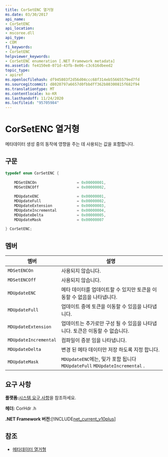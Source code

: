 ```yaml
---
title: CorSetENC 열거형
ms.date: 03/30/2017
api_name:
- CorSetENC
api_location:
- mscoree.dll
api_type:
- COM
f1_keywords:
- CorSetENC
helpviewer_keywords:
- CorSetENC enumeration [.NET Framework metadata]
ms.assetid: fe4150e8-071d-43fb-8e06-c3c616dbeed2
topic_type:
- apiref
ms.openlocfilehash: df945803f2d56d04ccc68f314eb55665579ed7fd
ms.sourcegitcommit: d8020797a6657d0fbbdff362b80300815f682f94
ms.translationtype: MT
ms.contentlocale: ko-KR
ms.lasthandoff: 11/24/2020
ms.locfileid: "95705984"
---
```

# <a name="corsetenc-enumeration"></a>CorSetENC 열거형

메타데이터 생성 중의 동작에 영향을 주는 데 사용되는 값을 포함합니다.  
  
## <a name="syntax"></a>구문  
  
```cpp  
typedef enum CorSetENC {  
  
    MDSetENCOn                  = 0x00000001,  
    MDSetENCOff                 = 0x00000002,  
  
    MDUpdateENC                 = 0x00000001,  
    MDUpdateFull                = 0x00000002,  
    MDUpdateExtension           = 0x00000003,  
    MDUpdateIncremental         = 0x00000004,  
    MDUpdateDelta               = 0x00000005,  
    MDUpdateMask                = 0x00000007  
  
} CorSetENC;  
```  
  
## <a name="members"></a>멤버  
  
|멤버|설명|  
|------------|-----------------|  
|`MDSetENCOn`|사용되지 않습니다.|  
|`MDSetENCOff`|사용되지 않습니다.|  
|`MDUpdateENC`|메타 데이터를 업데이트할 수 있지만 토큰을 이동할 수 없음을 나타냅니다.|  
|`MDUpdateFull`|업데이트 중에 토큰을 이동할 수 있음을 나타냅니다.|  
|`MDUpdateExtension`|업데이트는 추가로만 구성 될 수 있음을 나타냅니다. 토큰은 이동할 수 없습니다.|  
|`MDUpdateIncremental`|컴파일이 증분 임을 나타냅니다.|  
|`MDUpdateDelta`|변경 된 메타 데이터만 저장 하도록 지정 합니다.|  
|`MDUpdateMask`|`MDUpdateENC`에는, 및가 포함 됩니다 `MDUpdateFull` `MDUpdateIncremental` .|  
  
## <a name="requirements"></a>요구 사항  

 **플랫폼:**[시스템 요구 사항](../../get-started/system-requirements.md)을 참조하세요.  
  
 **헤더:** CorHdr .h  
  
 **.NET Framework 버전:**[!INCLUDE[net_current_v10plus](../../../../includes/net-current-v10plus-md.md)]  
  
## <a name="see-also"></a>참조

- [메타데이터 열거형](metadata-enumerations.md)
